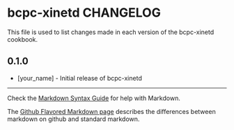bcpc-xinetd CHANGELOG
=====================

This file is used to list changes made in each version of the bcpc-xinetd cookbook.

0.1.0
-----
- [your_name] - Initial release of bcpc-xinetd

- - -
Check the [Markdown Syntax Guide](http://daringfireball.net/projects/markdown/syntax) for help with Markdown.

The [Github Flavored Markdown page](http://github.github.com/github-flavored-markdown/) describes the differences between markdown on github and standard markdown.
